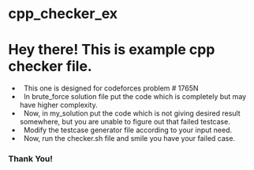 # cpp_checker_ex
<h1> Hey there! This is example cpp checker file.</h1>

-  &nbsp; This one is designed for codeforces problem # 1765N
-  &nbsp; In brute_force solution file put the code which is completely but may have higher complexity.
-  &nbsp; Now, in my_solution put the code which is not giving desired result somewhere, but you are unable to figure out that failed testcase.
-  &nbsp; Modify the testcase generator file according to your input need.
-  &nbsp; Now, run the checker.sh file and smile you have your failed case.
 

<h3>Thank You!</h3>
